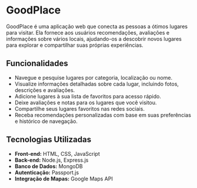 # GoodPlace


GoodPlace é uma aplicação web que conecta as pessoas a ótimos lugares para visitar. Ela fornece aos usuários recomendações, avaliações e informações sobre vários locais, ajudando-os a descobrir novos lugares para explorar e compartilhar suas próprias experiências.

## Funcionalidades

- Navegue e pesquise lugares por categoria, localização ou nome.
- Visualize informações detalhadas sobre cada lugar, incluindo fotos, descrições e avaliações.
- Adicione lugares à sua lista de favoritos para acesso rápido.
- Deixe avaliações e notas para os lugares que você visitou.
- Compartilhe seus lugares favoritos nas redes sociais.
- Receba recomendações personalizadas com base em suas preferências e histórico de navegação.

## Tecnologias Utilizadas

- **Front-end:** HTML, CSS, JavaScript
- **Back-end:** Node.js, Express.js
- **Banco de Dados:** MongoDB
- **Autenticação:** Passport.js
- **Integração de Mapas:** Google Maps API

